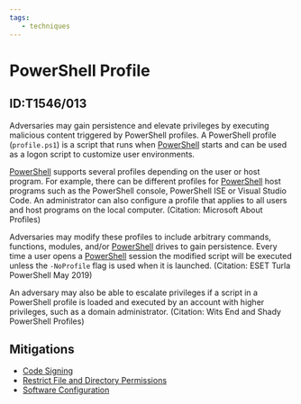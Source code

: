 ```yaml
---
tags:
   - techniques
---
```

# PowerShell Profile
## ID:T1546/013
Adversaries may gain persistence and elevate privileges by executing malicious content triggered by PowerShell profiles. A PowerShell profile  (<code>profile.ps1</code>) is a script that runs when [PowerShell](/mitre/techniques/T1059/001) starts and can be used as a logon script to customize user environments.

[PowerShell](/mitre/techniques/T1059/001) supports several profiles depending on the user or host program. For example, there can be different profiles for [PowerShell](/mitre/techniques/T1059/001) host programs such as the PowerShell console, PowerShell ISE or Visual Studio Code. An administrator can also configure a profile that applies to all users and host programs on the local computer. (Citation: Microsoft About Profiles) 

Adversaries may modify these profiles to include arbitrary commands, functions, modules, and/or [PowerShell](/mitre/techniques/T1059/001) drives to gain persistence. Every time a user opens a [PowerShell](/mitre/techniques/T1059/001) session the modified script will be executed unless the <code>-NoProfile</code> flag is used when it is launched. (Citation: ESET Turla PowerShell May 2019) 

An adversary may also be able to escalate privileges if a script in a PowerShell profile is loaded and executed by an account with higher privileges, such as a domain administrator. (Citation: Wits End and Shady PowerShell Profiles)
## Mitigations
* [Code Signing](/mitre/mitigations/M1045)
* [Restrict File and Directory Permissions](/mitre/mitigations/M1022)
* [Software Configuration](/mitre/mitigations/M1054)
